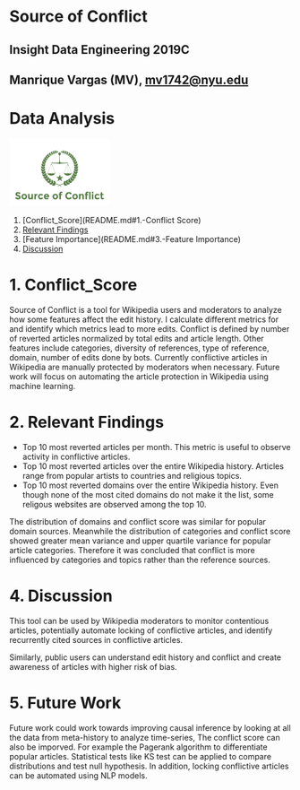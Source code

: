 # Source of Conflict

## Insight Data Engineering 2019C
## Manrique Vargas (MV), mv1742@nyu.edu
# Data Analysis

<img src="https://raw.githubusercontent.com/mv1742/Wiki_Bias/master/figs/SoC.png" data-canonical-src="https://raw.githubusercontent.com/mv1742/Wiki_Bias/master/figs/SoC.png" width="180" height="120" />



1. [Conflict_Score](README.md#1.-Conflict Score)
1. [Relevant Findings](README.md#2.-Relevant-Findings)
1. [Feature Importance](README.md#3.-Feature Importance)
1. [Discussion](README.md#3.-Discussion)


# 1. Conflict_Score
Source of Conflict is a tool for Wikipedia users and moderators to analyze how some features affect the edit history. I calculate different metrics for and identify which metrics lead to more edits. Conflict is defined by number of reverted articles normalized by total edits and article length. Other features include categories, diversity of references, type of reference, domain, number of edits done by bots. Currently conflictive articles in Wikipedia are manually protected by moderators when necessary. Future work will focus on automating the article protection in Wikipedia using machine learning.

# 2. Relevant Findings
- Top 10 most reverted articles per month.
This metric is useful to observe activity in conflictive articles.
- Top 10 most reverted articles over the entire Wikipedia history.
Articles range from popular artists to countries and religious topics.
- Top 10 most reverted domains over the entire Wikipedia history.
Even though none of the most cited domains do not make it the list, some religous websites are observed among the top 10. 


The distribution of domains and conflict score was similar for popular domain sources.
Meanwhile the distribution of categories and conflict score showed greater mean variance and upper quartile variance for popular article categories.
Therefore it was concluded that conflict is more influenced by categories and topics rather than the reference sources. 


# 4. Discussion

This tool can be used by Wikipedia moderators to monitor contentious articles, potentially automate locking of conflictive articles, and identify recurrently cited sources in conflictive articles.

Similarly, public users can understand edit history and conflict and create awareness of articles with higher risk of bias.


# 5. Future Work
Future work could work towards improving causal inference by looking at all the data from meta-history to analyze time-series, The conflict score can also be imporved. For example the Pagerank algorithm to differentiate popular articles. Statistical tests like KS test can be applied to compare distributions and test null hypothesis. In addition, locking conflictive articles can be automated using NLP models.

